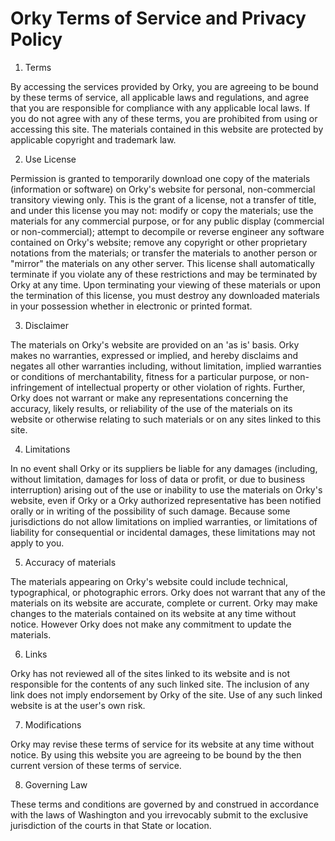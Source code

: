 # Orky Terms of Service and Privacy Policy

1. Terms

By accessing the services provided by Orky, you are agreeing to be bound by these terms of service, all applicable laws and regulations, and agree that you are responsible for compliance with any applicable local laws. If you do not agree with any of these terms, you are prohibited from using or accessing this site. The materials contained in this website are protected by applicable copyright and trademark law.

2. Use License

Permission is granted to temporarily download one copy of the materials (information or software) on Orky's website for personal, non-commercial transitory viewing only. This is the grant of a license, not a transfer of title, and under this license you may not: 
modify or copy the materials;
use the materials for any commercial purpose, or for any public display (commercial or non-commercial);
attempt to decompile or reverse engineer any software contained on  Orky's website;
remove any copyright or other proprietary notations from the materials; or
transfer the materials to another person or "mirror" the materials on any other server.
This license shall automatically terminate if you violate any of these restrictions and may be terminated by Orky at any time. Upon terminating your viewing of these materials or upon the termination of this license, you must destroy any downloaded materials in your possession whether in electronic or printed format.

3. Disclaimer

The materials on Orky's website are provided on an 'as is' basis. Orky makes no warranties, expressed or implied, and hereby disclaims and negates all other warranties including, without limitation, implied warranties or conditions of merchantability, fitness for a particular purpose, or non-infringement of intellectual property or other violation of rights.
Further, Orky does not warrant or make any representations concerning the accuracy, likely results, or reliability of the use of the materials on its website or otherwise relating to such materials or on any sites linked to this site.

4. Limitations

In no event shall Orky or its suppliers be liable for any damages (including, without limitation, damages for loss of data or profit, or due to business interruption) arising out of the use or inability to use the materials on Orky's website, even if Orky or a Orky authorized representative has been notified orally or in writing of the possibility of such damage. Because some jurisdictions do not allow limitations on implied warranties, or limitations of liability for consequential or incidental damages, these limitations may not apply to you.

5. Accuracy of materials

The materials appearing on Orky's website could include technical, typographical, or photographic errors. Orky does not warrant that any of the materials on its website are accurate, complete or current. Orky may make changes to the materials contained on its website at any time without notice. However Orky does not make any commitment to update the materials.

6. Links

Orky has not reviewed all of the sites linked to its website and is not responsible for the contents of any such linked site. The inclusion of any link does not imply endorsement by Orky of the site. Use of any such linked website is at the user's own risk.

7. Modifications

Orky may revise these terms of service for its website at any time without notice. By using this website you are agreeing to be bound by the then current version of these terms of service.

8. Governing Law

These terms and conditions are governed by and construed in accordance with the laws of Washington and you irrevocably submit to the exclusive jurisdiction of the courts in that State or location.